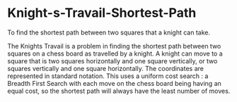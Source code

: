 # Knight-s-Travail-Shortest-Path
To find the shortest path between two squares that a knight can take.

The Knights Travail is a problem in finding the shortest path between two squares on a chess board as travelled by a knight. A knight can move to a square that is two squares horizontally and one square vertically, or two squares vertically and one square horizontally. The coordinates are represented in standard notation. This uses a uniform cost search : a Breadth First Search with each move on the chess board being having an equal cost, so the shortest path will always have the least number of moves.

